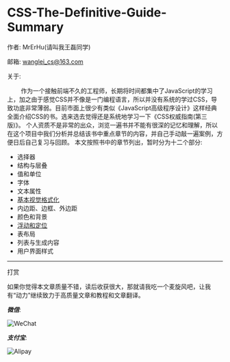 # CSS-The-Definitive-Guide-Summary

作者: MrErHu(请叫我王磊同学)

邮箱: [wanglei_cs@163.com](mailto:wanglei_cs@163.com)

关于:

 　　 作为一个接触前端不久的工程师，长期将时间都集中了JavaScript的学习上，加之由于感觉CSS并不像是一门编程语言，所以并没有系统的学过CSS，导致功底非常薄弱。目前市面上很少有类似《JavaScript高级程序设计》这样经典全面介绍CSS的书。选来选去觉得还是系统地学习一下《CSS权威指南(第三版)》。
个人资质不是非常的出众，浏览一遍书并不能有很深的记忆和理解，所以在这个项目中我们分析并总结该书中重点章节的内容，并自己手动敲一遍案例，方便日后自己复习与回顾。
本文按照书中的章节列出，暂时分为十二个部分:

* 选择器
* 结构与层叠
* 值和单位
* 字体
* 文本属性
* [基本视觉格式化](https://github.com/MrErHu/CSS-The-Definitive-Guide-Summary/blob/master/doc/chapter-7.md)
* 内边距、边框、外边距
* 颜色和背景
* [浮动和定位](https://github.com/MrErHu/CSS-The-Definitive-Guide-Summary/blob/master/doc/chapter-10.md)
* 表布局
* 列表与生成内容
* 用户界面样式


***

打赏

如果你觉得本文章质量不错，读后收获很大，那就请我吃一个麦旋风吧，让我有“动力”继续致力于高质量文章和教程和文章翻译。

***微信***:

![WeChat](http://omaqpbodr.bkt.clouddn.com/Wechat.jpeg?imageView2/3/w/200/h/200/q/75|imageslim)

***支付宝***:

![Alipay](http://omaqpbodr.bkt.clouddn.com/Alipay.jpeg?imageView2/3/w/200/h/200/q/75|imageslim)


